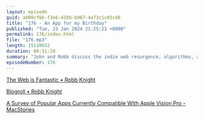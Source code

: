 ```yaml
---
layout: episode
guid: a800cf66-f3e6-438b-b967-4e73c1c03cd6
title: "176 - An App for my Birthday"
published: "Tue, 23 Jan 2024 21:25:23 +0000"
permalink: 176/index.html
file: "176.mp3"
length: 15110652
duration: 00:31:10
summary: "John and Robb discuss the indie web resurgence, algorithms, and the Vision Pro."
episodeNumber: 176
---
```


[The Web is Fantastic • Robb Knight](https://rknight.me/blog/the-web-is-fantastic/)

[Blogroll • Robb Knight](https://rknight.me/blog/roll/)

[A Survey of Popular Apps Currently Compatible With Apple Vision Pro - MacStories](https://www.macstories.net/news/a-survey-of-popular-apps-currently-compatible-with-apple-vision-pro/)
